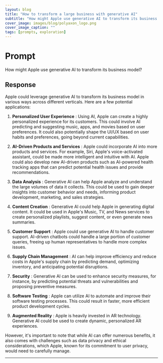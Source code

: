 ```yaml
---
layout: blog
title: "How to transform a large business with generative AI"
subtitle: "How might Apple use generative AI to transform its business model?"
cover_image: images/blog/polyaxon_logo.png
cover_image_caption: ""
tags: [prompts, exploration]
---
```

# Prompt

How might Apple use generative AI to transform its business model?

## Response

Apple could leverage generative AI to transform its business model in various ways across different verticals. Here are a few potential applications:

1.  **Personalized User Experience** : Using AI, Apple can create a highly personalized experience for its customers. This could involve AI predicting and suggesting music, apps, and movies based on user preferences. It could also potentially shape the UI/UX based on user habits and preferences, going beyond current capabilities.


2.  **AI-Driven Products and Services** : Apple could incorporate AI into more products and services. For example, Siri, Apple's voice-activated assistant, could be made more intelligent and intuitive with AI. Apple could also develop new AI-driven products such as AI-powered health tracking apps that can predict potential health issues and provide recommendations.


3.  **Data Analysis** : Generative AI can help Apple analyze and understand the large volumes of data it collects. This could be used to gain deeper insights into customer behavior and needs, informing product development, marketing, and sales strategies.


4.  **Content Creation** : Generative AI could help Apple in generating digital content. It could be used in Apple's Music, TV, and News services to create personalized playlists, suggest content, or even generate news summaries.


5.  **Customer Support** : Apple could use generative AI to handle customer support. AI-driven chatbots could handle a large portion of customer queries, freeing up human representatives to handle more complex issues.


6.  **Supply Chain Management** : AI can help improve efficiency and reduce costs in Apple's supply chain by predicting demand, optimizing inventory, and anticipating potential disruptions.


7.  **Security** : Generative AI can be used to enhance security measures, for instance, by predicting potential threats and vulnerabilities and proposing preventive measures.


8.  **Software Testing** : Apple can utilize AI to automate and improve their software testing processes. This could result in faster, more efficient product development cycles.


9.  **Augmented Reality** : Apple is heavily invested in AR technology. Generative AI could be used to create dynamic, personalized AR experiences.



However, it's important to note that while AI can offer numerous benefits, it also comes with challenges such as data privacy and ethical considerations, which Apple, known for its commitment to user privacy, would need to carefully manage.



---
